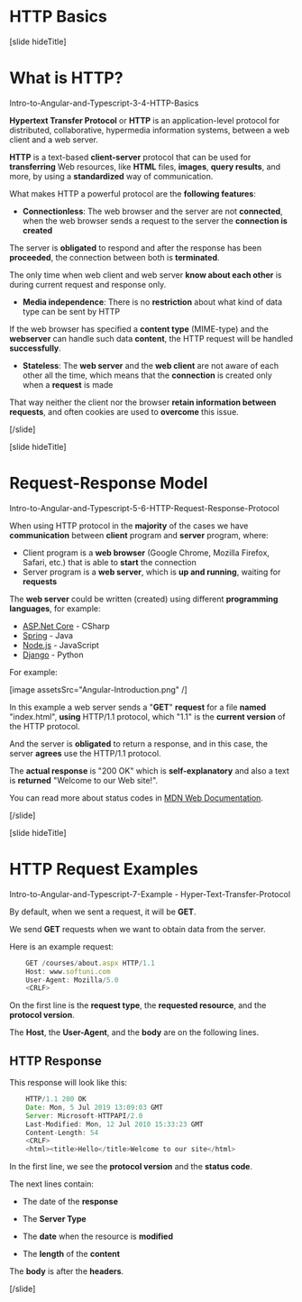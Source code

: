 # HTTP Basics

[slide hideTitle]

# What is HTTP?

Intro-to-Angular-and-Typescript-3-4-HTTP-Basics

**Hypertext Transfer Protocol** or **HTTP** is an application-level protocol for distributed, collaborative, hypermedia information systems, between a web client and a web server.

**HTTP** is a text-based **client-server** protocol that can be used for **transferring** Web resources, like **HTML** files, **images**, **query results**, and more, by using a **standardized** way of communication. 

What makes HTTP a powerful protocol are the **following features**:

- **Connectionless**: The web browser and the server are not **connected**, when the web browser sends a request to the server the **connection is created**

The server is **obligated** to respond and after the response has been **proceeded**, the connection between both is **terminated**. 

The only time when web client and web server **know about each other** is during current request and response only.

- **Media independence**: There is no **restriction** about what kind of data type can be sent by HTTP

If the web browser has specified a **content type** (MIME-type) and the **webserver** can handle such data **content**, the HTTP request will be handled **successfully**.

- **Stateless**: The **web server** and the **web client** are not aware of each other all the time, which means that the **connection** is created only when a **request** is made

That way neither the client nor the browser **retain information between requests**, and often cookies are used to **overcome** this issue.

[/slide]

[slide hideTitle]

# Request-Response Model

Intro-to-Angular-and-Typescript-5-6-HTTP-Request-Response-Protocol

When using HTTP protocol in the **majority** of the cases we have **communication** between **client** program and **server** program, where:

- Client program is a **web browser** (Google Chrome, Mozilla Firefox, Safari, etc.) that is able to **start** the connection
- Server program is a **web server**, which is **up and running**, waiting for **requests**

The **web server** could be written (created) using different **programming languages**, for example:
   - [ASP.Net Core](https://dotnet.microsoft.com/learn/aspnet/what-is-aspnet-core) - CSharp
   - [Spring](https://spring.io/) - Java
   - [Node.js](https://nodejs.org/en/about/) - JavaScript
   - [Django](https://www.djangoproject.com/) - Python

For example:

[image assetsSrc="Angular-Introduction.png" /]

In this example a web server sends a "**GET**" **request** for a file **named** "index.html", **using** HTTP/1.1 protocol, which "1.1" is the **current version** of the HTTP protocol.

And the server is **obligated** to return a response, and in this case, the server **agrees** use the HTTP/1.1 protocol.

The **actual response** is "200 OK" which is **self-explanatory** and also a text is **returned** "Welcome to our Web site!".

You can read more about status codes in [MDN Web Documentation](https://developer.mozilla.org/en-US/docs/Web/HTTP/Status).

[/slide]

[slide hideTitle]

# HTTP Request Examples

Intro-to-Angular-and-Typescript-7-Example - Hyper-Text-Transfer-Protocol

By default, when we sent a request, it will be **GET**.

We send **GET** requests when we want to obtain data from the server.

Here is an example request:

```js
    GET /courses/about.aspx HTTP/1.1
    Host: www.softuni.com
    User-Agent: Mozilla/5.0
    <CRLF>
```

On the first line is the **request type**, the **requested resource**, and the **protocol version**.

The **Host**, the **User-Agent**, and the **body** are on the following lines.

## HTTP Response

This response will look like this:

```js
    HTTP/1.1 200 OK
    Date: Mon, 5 Jul 2019 13:09:03 GMT
    Server: Microsoft-HTTPAPI/2.0
    Last-Modified: Mon, 12 Jul 2010 15:33:23 GMT
    Content-Length: 54
    <CRLF>
    <html><title>Hello</title>Welcome to our site</html>
```

In the first line, we see the **protocol version** and the **status code**.

The next lines contain:

-  The date of the **response**

-  The **Server Type**

-  The **date** when the resource is **modified**

-  The **length** of the **content**

The **body** is after the **headers**.

[/slide]
